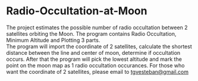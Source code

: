 # Radio-Occultation-at-Moon
The project estimates the possible number of radio occultation between 2 satellites orbiting the Moon. 
The program contains Radio Occultation, Minimum Altitude and Plotting 3 parts.  
The program will import the coordinate of 2 satellites, 
calculate the shortest distance between the line and center of moon, 
determine if occultation occurs. 
After that the program will pick the lowest altitude and mark the point on the moon map as 1 radio occultation occurances.
For those who want the coordinate of 2 satellites, please email to tgvesteban@gmail.com
